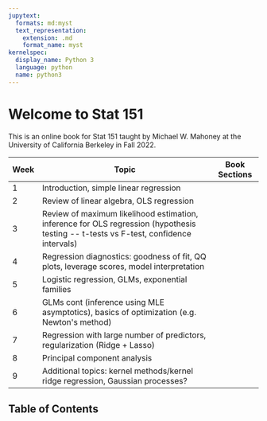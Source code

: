 ```yaml
---
jupytext:
  formats: md:myst
  text_representation:
    extension: .md
    format_name: myst
kernelspec:
  display_name: Python 3
  language: python
  name: python3
---
```



# Welcome to Stat 151

This is an online book for Stat 151 taught by Michael W. Mahoney at the University of California Berkeley in Fall 2022. 

| Week | Topic                                                                                                                                 | Book Sections |
| ---- | ------------------------------------------------------------------------------------------------------------------------------------- | ------------- |
| 1    | Introduction, simple linear regression                                                                                                |               |
| 2    | Review of linear algebra, OLS regression                                                                                              |               |
| 3    | Review of maximum likelihood estimation, inference for OLS regression (hypothesis testing -- t-tests vs F-test, confidence intervals) |               |
| 4    | Regression diagnostics: goodness of fit, QQ plots, leverage scores, model interpretation                                              |               |
| 5    | Logistic regression, GLMs, exponential families                                                                                       |               |
| 6    | GLMs cont (inference using MLE asymptotics), basics of optimization (e.g. Newton's method)                                            |               |
| 7    | Regression with large number of predictors, regularization (Ridge + Lasso)                                                            |               |
| 8    | Principal component analysis                                                                                                          |               |
| 9    | Additional topics: kernel methods/kernel ridge regression, Gaussian processes?                                                        |               |


## Table of Contents

```{tableofcontents}
```
